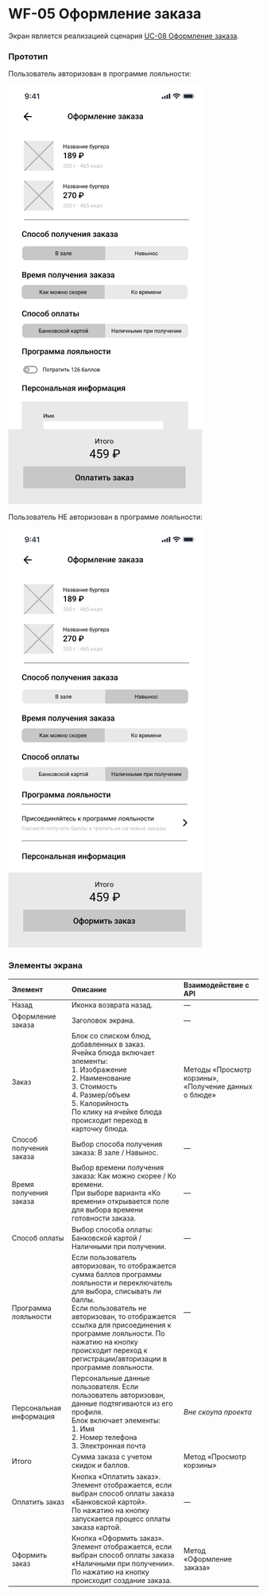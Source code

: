 # WF-05 Оформление заказа

Экран является реализацией сценария [UC-08 Оформление заказа](../requirements/uc08.md). 

### Прототип

Пользователь авторизован в программе лояльности:

![](../img/screen05-1.png)

Пользователь НЕ авторизован в программе лояльности:

![](../img/screen05-2.png)

### Элементы экрана

| **Элемент**             | **Описание**                                                                                                                                                                                                                                                                                                                     | Взаимодействие с API                                  |
| :---------------------- | :------------------------------------------------------------------------------------------------------------------------------------------------------------------------------------------------------------------------------------------------------------------------------------------------------------------------------- | :---------------------------------------------------- |
| Назад                   | Иконка возврата назад.                                                                                                                                                                                                                                                                                                           | —                                                     |
| Оформление заказа       | Заголовок экрана.                                                                                                                                                                                                                                                                                                                | —                                                     |
| Заказ                   | Блок со списком блюд, добавленных в заказ.<br>Ячейка блюда включает элементы:<br>1. Изображение<br>2. Наименование<br>3. Стоимость<br>4. Размер/объем<br>5. Калорийность<br>По клику на ячейке блюда происходит переход в карточку блюда.                                                                                        | Методы «Просмотр корзины», «Получение данных о блюде» |
| Способ получения заказа | Выбор способа получения заказа: В зале / Навынос.                                                                                                                                                                                                                                                                                | —                                                     |
| Время получения заказа  | Выбор времени получения заказа: Как можно скорее / Ко времени.<br>При выборе варианта «Ко времени» открывается поле для выбора времени готовности заказа.                                                                                                                                                                        | —                                                     |
| Способ оплаты           | Выбор способа оплаты: Банковской картой / Наличными при получении.                                                                                                                                                                                                                                                               | —                                                     |
| Программа лояльности    | Если пользователь авторизован, то отображается сумма баллов программы лояльности и переключатель для выбора, списывать ли баллы.<br>Если пользователь не авторизован, то отображается ссылка для присоединения к программе лояльности. По нажатию на кнопку происходит переход к регистрации/авторизации в программе лояльности. | —                                                     |
| Персональная информация | Персональные данные пользователя. Если пользователь авторизован, данные подтягиваются из его профиля.<br>Блок включает элементы:<br>1. Имя<br>2. Номер телефона<br>3. Электронная почта                                                                                                                                          | *Вне скоупа проекта*                                  |
| Итого                   | Сумма заказа с учетом скидок и баллов.                                                                                                                                                                                                                                                                                           | Метод «Просмотр корзины»                              |
| Оплатить заказ          | Кнопка «Оплатить заказ».<br>Элемент отображается, если выбран способ оплаты заказа «Банковской картой».<br>По нажатию на кнопку запускается процесс оплаты заказа картой.                                                                                                                                                        | —                                                     |
| Оформить заказ          | Кнопка «Оформить заказ».<br>Элемент отображается, если выбран способ оплаты заказа «Наличными при получении».<br>По нажатию на кнопку происходит создание заказа.                                                                                                                                                                | Метод «Оформление заказа»                             |




